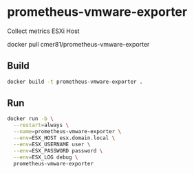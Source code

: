 # prometheus-vmware-exporter
Collect metrics ESXi Host

docker pull cmer81/prometheus-vmware-exporter

## Build
```sh 
docker build -t prometheus-vmware-exporter .
```

## Run
```sh
docker run -b \
  --restart=always \
  --name=prometheus-vmware-exporter \
  --env=ESX_HOST esx.domain.local \
  --env=ESX_USERNAME user \
  --env=ESX_PASSWORD password \
  --env=ESX_LOG debug \
  prometheus-vmware-exporter 
```
